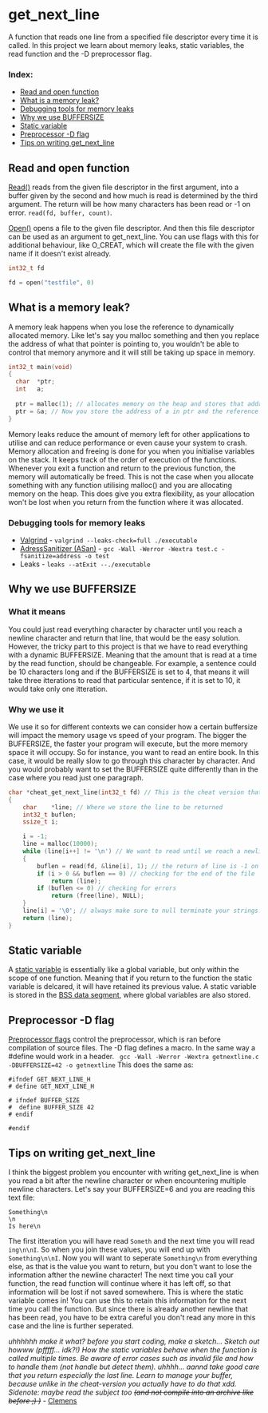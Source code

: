 # get_next_line
A function that reads one line from a specified file descriptor every time it is called. 
In this project we learn about memory leaks, static variables, the read function and the -D preprocessor flag.

### Index:
+ [Read and open function](#read-and-open-function)
+ [What is a memory leak?](#what-is-a-memory-leak)
+ [Debugging tools for memory leaks](#debugging-tools-for-memory-leaks) 
+ [Why we use BUFFERSIZE](#why-we-use-buffersize) 
+ [Static variable](#static-variable)
+ [Preprocessor -D flag](#preprocessor--d-flag)
+ [Tips on writing get_next_line](#tips-on-writing-get_next_line)

## Read and open function
[Read()](https://linux.die.net/man/2/read) reads from the given file descriptor in the first argument, into a buffer given by the second and how much is read is determined by the third argument. The return will be how many characters has been read or -1 on error. `read(fd, buffer, count)`.

[Open()](https://man7.org/linux/man-pages/man2/open.2.html) opens a file to the given file descriptor. And then this file descriptor can be used as an argument to get_next_line. You can use flags with this for additional behaviour, like O_CREAT, which will create the file with the given name if it doesn't exist already. 
```c
int32_t fd

fd = open("testfile", 0)
```


## What is a memory leak?
A memory leak happens when you lose the reference to dynamically allocated memory. Like let's say you malloc something and then you replace 
the address of what that pointer is pointing to, you wouldn't be able to control that memory anymore and it will still be taking up space in memory. 
```c
int32_t main(void)
{
  char	*ptr;
  int	a;
  
  ptr = malloc(1); // allocates memory on the heap and stores that address in ptr. 
  ptr = &a; // Now you store the address of a in ptr and the reference to the previous allocation is lost in the void!
}
```
Memory leaks reduce the amount of memory left for other applications to utilise and can reduce performance or even cause your system to crash. 
Memory allocation and freeing is done for you when you initialise variables on the stack. It keeps track of the order of execution of the functions. Whenever you exit a function and return to the previous function, the memory will automatically be freed. This is not the case when you allocate something with any function utilising malloc() and you are allocating memory on the heap. This does give you extra flexibility, as your allocation won't be lost when you return from the function where it was allocated.

### Debugging tools for memory leaks
+ [Valgrind](https://www.youtube.com/watch?v=bb1bTJtgXrI) - `valgrind --leaks-check=full ./executable` 
+ [AdressSanitizer (ASan)](https://www.osc.edu/resources/getting_started/howto/howto_use_address_sanitizer) - `gcc -Wall -Werror -Wextra test.c -fsanitize=address -o test` 
+ Leaks - `leaks --atExit --./executable`

## Why we use BUFFERSIZE
### What it means 
You could just read everything character by character until you reach a newline character and return that line, that would be the easy solution. However, the tricky part to this project is that we have to read everything with a dynamic BUFFERSIZE. Meaning that the amount that is read at a time by the read function, should be changeable. For example, a sentence could be 10 characters long and if the BUFFERSIZE is set to 4, that means it will take three itterations to read that particular sentence, if it is set to 10, it would take only one itteration.
### Why we use it
We use it so for different contexts we can consider how a certain buffersize will impact the memory usage vs speed of your program. 
The bigger the BUFFERSIZE, the faster your program will execute, but the more memory space it will occupy. 
So for instance, you want to read an entire book. In this case, it would be really slow to go through this character by character. And you would probably want to set the BUFFERSIZE quite differently than in the case where you read just one paragraph.

```c
char *cheat_get_next_line(int32_t fd) // This is the cheat version that reads character by character
{
	char	*line; // Where we store the line to be returned
	int32_t	buflen;
	ssize_t	i;

	i = -1;
	line = malloc(10000);
	while (line[i++] != '\n') // We want to read until we reach a newline character
	{
		buflen = read(fd, &line[i], 1); // the return of line is -1 on error
		if (i > 0 && buflen == 0) // checking for the end of the file
			return (line);
		if (buflen <= 0) // checking for errors
			return (free(line), NULL);
	}
	line[i] = '\0'; // always make sure to null terminate your strings!
	return (line);
}
```
## Static variable
A [static variable](https://www.geeksforgeeks.org/static-variables-in-c/) is essentially like a global variable, but only within the scope of one function. Meaning that if you return to the function the static variable is delcared, it will have retained its previous value. A static variable is stored in the [BSS data segment](https://www.geeksforgeeks.org/memory-layout-of-c-program/), where global variables are also stored. 

## Preprocessor -D flag
[Preprocessor flags](https://gcc.gnu.org/onlinedocs/gcc/Preprocessor-Options.html) control the preprocessor, which is ran before compilation of source files. The -D flag defines a macro. In the same way a #define would work in a header. 
` gcc -Wall -Werror -Wextra getnextline.c -DBUFFERSIZE=42 -o getnextline` 
This does the same as: 
```
#ifndef GET_NEXT_LINE_H
# define GET_NEXT_LINE_H

# ifndef BUFFER_SIZE
#  define BUFFER_SIZE 42
# endif

#endif 
```

## Tips on writing get_next_line
I think the biggest problem you encounter with writing get_next_line is when you read a bit after the newline character or when encountering multiple newline characters. Let's say your BUFFERSIZE=6 and you are reading this text file: 
```
Something\n
\n
Is here\n
```
The first itteration you will have read `Someth` and the next time you will read `ing\n\nI`. So when you join these values, you will end up with `Something\n\nI`. Now you will want to seperate `Something\n` from everything else, as that is the value you want to return, but you don't want to lose the information afther the newline character! The next time you call your function, the read function will continue where it has left off, so that information will be lost if not saved somewhere. This is where the static variable comes in! You can use this to retain this information for the next time you call the function. But since there is already another newline that has been read, you have to be extra careful you don't read any more in this case and the line is further seperated. 

_uhhhhhh make it what? before you start coding, make a sketch... Sketch out howww (pfffff... idk?!) How the static variables behave when the function is called multiple times. Be aware of error cases such as invalid file and how to handle them (not handle but detect them). uhhhh... aannd take good care that you return especially the last line. Learn to manage your buffer, because unlike in the cheat-version you actually have to do that xdd.
Sidenote: maybe read the subject too ~~(and not compile into an archive like before ;) )~~_ - [Clemens](https://profile.intra.42.fr/users/cdahlhof) 

